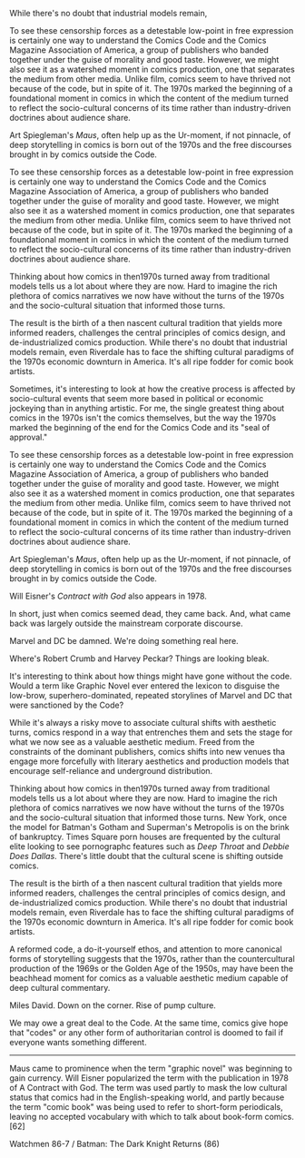 

While there's no doubt that industrial models remain, 


To see these censorship forces as a detestable low-point in free expression is certainly one way to understand the Comics Code and the Comics Magazine Association of America, a group of publishers who banded together under the guise of morality and good taste. However, we might also see it as a watershed moment in comics production, one that separates the medium from other media. Unlike film, comics seem to have thrived not because of the code, but in spite of it. The 1970s marked the beginning of a foundational moment in comics in which the content of the medium turned to reflect the socio-cultural concerns of its time rather than industry-driven doctrines about audience share. 

Art Spiegleman's *Maus*, often help up as the Ur-moment, if not pinnacle, of deep storytelling in comics is born out of the 1970s and the free discourses brought in by comics outside the Code. 




To see these censorship forces as a detestable low-point in free expression is certainly one way to understand the Comics Code and the Comics Magazine Association of America, a group of publishers who banded together under the guise of morality and good taste. However, we might also see it as a watershed moment in comics production, one that separates the medium from other media. Unlike film, comics seem to have thrived not because of the code, but in spite of it. The 1970s marked the beginning of a foundational moment in comics in which the content of the medium turned to reflect the socio-cultural concerns of its time rather than industry-driven doctrines about audience share. 

  
 

Thinking about how comics in then1970s turned away from traditional models tells us a lot about where they are now. Hard to imagine the rich plethora of comics narratives we now have without the turns of the 1970s and the socio-cultural situation that informed those turns. 

The result is the birth of a then nascent cultural tradition that yields more informed readers, challenges the central principles of comics design, and de-industrialized comics production. While there's no doubt that industrial models remain, even Riverdale has to face the shifting cultural paradigms of the 1970s economic downturn in America. It's all ripe fodder for comic book artists. 



Sometimes, it's interesting to look at how the creative process is affected by socio-cultural events that seem more based in political or economic jockeying than in anything artistic. For me, the single greatest thing about comics in the 1970s isn't the comics themselves, but the way the 1970s marked the beginning of the end for the Comics Code and its "seal of approval."

To see these censorship forces as a detestable low-point in free expression is certainly one way to understand the Comics Code and the Comics Magazine Association of America, a group of publishers who banded together under the guise of morality and good taste. However, we might also see it as a watershed moment in comics production, one that separates the medium from other media. Unlike film, comics seem to have thrived not because of the code, but in spite of it. The 1970s marked the beginning of a foundational moment in comics in which the content of the medium turned to reflect the socio-cultural concerns of its time rather than industry-driven doctrines about audience share. 

Art Spiegleman's *Maus*, often help up as the Ur-moment, if not pinnacle, of deep storytelling in comics is born out of the 1970s and the free discourses brought in by comics outside the Code. 

Will Eisner's *Contract with God* also appears in 1978.

In short, just when comics seemed dead, they came back. And, what came back was largely outside the mainstream corporate discourse. 

Marvel and DC be damned. We're doing something real here. 


Where's Robert Crumb and Harvey Peckar? Things are looking bleak.  

It's interesting to think about how things might have gone without the code. Would a term like Graphic Novel ever entered the lexicon to disguise the low-brow, superhero-dominated, repeated storylines of Marvel and DC that were sanctioned by the Code? 

While it's always a risky move to associate cultural shifts with aesthetic turns, comics respond in a way that entrenches them and sets the stage for what we now see as a valuable aesthetic medium. Freed from the constraints of the dominant publishers, comics shifts into new venues tha engage more forcefully with literary aesthetics and production models that encourage self-reliance and underground distribution. 

Thinking about how comics in then1970s turned away from traditional models tells us a lot about where they are now. Hard to imagine the rich plethora of comics narratives we now have without the turns of the 1970s and the socio-cultural situation that informed those turns. New York, once the model for Batman's Gotham and Superman's Metropolis is on the brink of bankruptcy. Times Square porn houses are frequented by the cultural elite looking to see pornographc features such as *Deep Throat* and *Debbie Does Dallas*. There's little doubt that the cultural scene is shifting outside comics. 


The result is the birth of a then nascent cultural tradition that yields more informed readers, challenges the central principles of comics design, and de-industrialized comics production. While there's no doubt that industrial models remain, even Riverdale has to face the shifting cultural paradigms of the 1970s economic downturn in America. It's all ripe fodder for comic book artists. 

A reformed code, a do-it-yourself ethos, and attention to more canonical forms of storytelling suggests that the 1970s, rather than the countercultural production of the 1969s or the Golden Age of the 1950s, may have been the beachhead moment for comics as a valuable aesthetic medium capable of deep cultural commentary. 

Miles David. Down on the corner. Rise of pump culture. 

We may owe a great deal to the Code. At the same time, comics give hope that "codes" or any other form of authoritarian control is doomed to fail if everyone wants something different. 

----

Maus came to prominence when the term "graphic novel" was beginning to gain currency. Will Eisner popularized the term with the publication in 1978 of A Contract with God. The term was used partly to mask the low cultural status that comics had in the English-speaking world, and partly because the term "comic book" was being used to refer to short-form periodicals, leaving no accepted vocabulary with which to talk about book-form comics.[62]

Watchmen 86-7 / Batman: The Dark Knight Returns (86)

